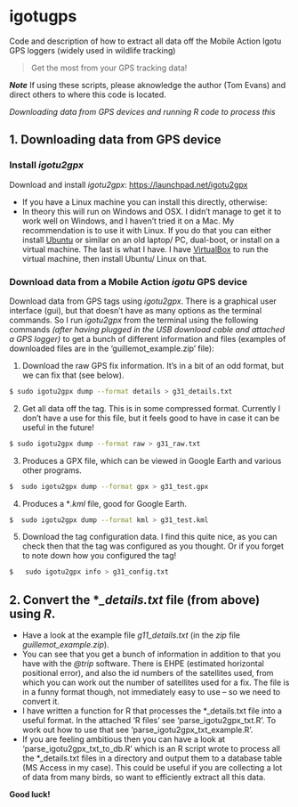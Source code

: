 # igotugps

Code and description of how to extract all data off the Mobile Action Igotu GPS loggers (widely used in wildlife tracking)


> Get the most from your GPS tracking data!

__*Note*__ If using these scripts, please aknowledge the author (Tom Evans) and direct others to where this code is located.

*Downloading data from GPS devices and running R code to process this*

## 1. Downloading data from GPS device
### Install *igotu2gpx*

Download and install *igotu2gpx*: https://launchpad.net/igotu2gpx
  * If you have a Linux machine you can install this directly, otherwise:
  * In theory this will run on Windows and OSX. I didn’t manage to get it to work well on Windows, and I haven’t tried it on a Mac. My recommendation is to use it with Linux. If you do that you can either install [Ubuntu](http://www.ubuntu.com/) or similar on an old laptop/ PC, dual-boot, or install on a virtual machine. The last is what I have. I have [VirtualBox](https://www.virtualbox.org/) to run the virtual machine, then install Ubuntu/ Linux on that.

### Download data from a Mobile Action *igotu* GPS device
Download data from GPS tags using *igotu2gpx*. There is a graphical user interface (gui), but that doesn’t have as many options as the terminal commands. So I run *igotu2gpx* from the terminal using the following commands *(after having plugged in the USB download cable and attached a GPS logger)* to get a bunch of different information and files (examples of downloaded files are in the ‘guillemot_example.zip’ file):
  1. Download the raw GPS fix information. It’s in a bit of an odd format, but we can fix that (see below).
 ```sh
$ sudo igotu2gpx dump --format details > g31_details.txt
 ```
  2. Get all data off the tag. This is in some compressed format. Currently I don’t have a use for this file, but it feels good to have in case it can be useful in the future!
 ```sh
$ sudo igotu2gpx dump --format raw > g31_raw.txt
 ```
  3. Produces a GPX file, which can be viewed in Google Earth and various other programs.
 ```sh
$  sudo igotu2gpx dump --format gpx > g31_test.gpx
 ```
   4. Produces a **.kml* file, good for Google Earth.
 ```sh
$  sudo igotu2gpx dump --format kml > g31_test.kml
 ```
  5. Download the tag configuration data. I find this quite nice, as you can check then that the tag was configured as you thought. Or if you forget to note down how you configured the tag!
 ```sh
$   sudo igotu2gpx info > g31_config.txt
 ```


## 2. Convert the **_details.txt* file (from above) using *R*.
  * Have a look at the example file *g11_details.txt* (in the *zip* file *guillemot_example.zip*).
  * You can see that you get a bunch of information in addition to that you have with the *@trip* software. There is EHPE (estimated horizontal positional error), and also the id numbers of the satellites used, from which you can work out the number of satellites used for a fix. The file is in a funny format though, not immediately easy to use – so we need to convert it.
  * I have written a function for R that processes the *_details.txt file into a useful format. In the attached ‘R files’ see ‘parse_igotu2gpx_txt.R’. To work out how to use that see ‘parse_igotu2gpx_txt_example.R’.
  * If you are feeling ambitious then you can have a look at ‘parse_igotu2gpx_txt_to_db.R’ which is an R script wrote to process all the *_details.txt files in a directory and output them to a database table (MS Access in my case). This could be useful if you are collecting a lot of data from many birds, so want to efficiently extract all this data.

__Good luck!__

